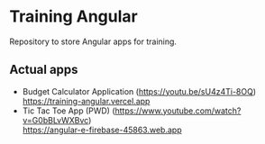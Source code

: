 # Training Angular
Repository to store Angular apps for training.

## Actual apps
- Budget Calculator Application (https://youtu.be/sU4z4Ti-8OQ)
  https://training-angular.vercel.app
- Tic Tac Toe App (PWD) (https://www.youtube.com/watch?v=G0bBLvWXBvc)  
  https://angular-e-firebase-45863.web.app
